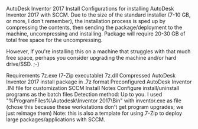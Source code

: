 AutoDesk Inventor 2017 Install
Configurations for installing AutoDesk Inventor 2017 with SCCM. Due to the size of the standard installer (7-10 GB, or more, I don't remember), the installation process is sped up by compressing the contents, then sending the package/deployment to the machine, uncompressing and installing. Package will require 20-30 GB of total free space for the uncompressing.

However, if you're installing this on a machine that struggles with that much free space, perhaps you consider upgrading the machine and/or hard drive/SSD. ;-)

Requirements
7z.exe (7-Zip executable)
7z.dll
Compressed AutoDesk Inventor 2017 install package in .7z format
Preconfigured AutoDesk Inventor .INI file for customization
SCCM Install Notes
Configure install/uninstall programs as the batch files
Detection method: Up to you. I used "%ProgramFiles%\Autodesk\Inventor 2017\Bin" with inventor.exe as file (chose this because these workstations don't get program upgrades; we just reimage them)
Note: this is also a template for using 7-Zip to deploy large packages/applications with SCCM.
